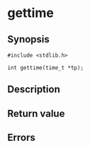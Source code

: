 # gettime

## Synopsis

`#include <stdlib.h>`

`int gettime(time_t *tp);`

## Description

## Return value

## Errors
